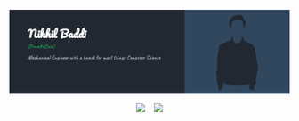 ![FranticCoin's Header](https://github.com/FranticCoin/FranticCoin/blob/main/assets/header.png)

<p align="center">
  <img src="https://github-readme-stats.vercel.app/api?username=FranticCoin&show_icons=true&hide_title=true">&nbsp;&nbsp;&nbsp;&nbsp;<img height="165"  src="https://github-readme-stats.vercel.app/api/top-langs/?username=FranticCoin&layout=compact&langs_count=10" />

</p>

